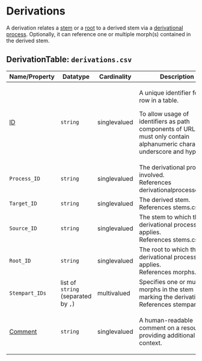 # Derivations
A derivation relates a [stem](../stems) or a [root](../morphs) to a derived stem via a [derivational process](../derivationalprocesses).
Optionally, it can reference one or multiple morph(s) contained in the derived stem.


## DerivationTable: `derivations.csv`

Name/Property | Datatype | Cardinality | Description
 --- | --- | --- | --- 
[ID](http://cldf.clld.org/v1.0/terms.rdf#id) | `string` | singlevalued | <div> <p>A unique identifier for a row in a table.</p> <p> To allow usage of identifiers as path components of URLs IDs must only contain alphanumeric characters, underscore and hyphen. </p> </div> 
`Process_ID` | `string` | singlevalued | The derivational process involved.<br>References derivationalprocesses.csv.
`Target_ID` | `string` | singlevalued | The derived stem.<br>References stems.csv.
`Source_ID` | `string` | singlevalued | The stem to which the derivational process applies.<br>References stems.csv.
`Root_ID` | `string` | singlevalued | The root to which the derivational process applies.<br>References morphs.csv.
`Stempart_IDs` | list of `string` (separated by `,`) | multivalued | Specifies one or multiple morphs in the stem marking the derivation.<br>References stemparts.csv.
[Comment](http://cldf.clld.org/v1.0/terms.rdf#comment) | `string` | singlevalued | <div> <p> A human-readable comment on a resource, providing additional context. </p> </div> 